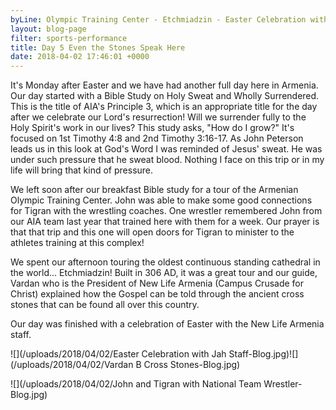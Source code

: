 ```yaml
---
byLine: Olympic Training Center - Etchmiadzin - Easter Celebration with Ministry Staff
layout: blog-page
filter: sports-performance
title: Day 5 Even the Stones Speak Here
date: 2018-04-02 17:46:01 +0000
---
```

It's Monday after Easter and we have had another full day here in Armenia. Our day started with a Bible Study on Holy Sweat and Wholly Surrendered. This is the title of AIA's Principle 3, which is an appropriate title for the day after we celebrate our Lord's resurrection! Will we surrender fully to the Holy Spirit's work in our lives? This study asks, "How do I grow?" It's focused on 1st Timothy 4:8 and 2nd Timothy 3:16-17. As John Peterson leads us in this look at God's Word I was reminded of Jesus' sweat. He was under such pressure that he sweat blood. Nothing I face on this trip or in my life will bring that kind of pressure. 

We left soon after our breakfast Bible study for a tour of the Armenian Olympic Training Center. John was able to make some good connections for Tigran with the wrestling coaches. One wrestler remembered John from our AIA team last year that trained here with them for a week. Our prayer is that that trip and this one will open doors for Tigran to minister to the athletes training at this complex! 

We spent our afternoon touring the oldest continuous standing cathedral in the world... Etchmiadzin! Built in 306 AD, it was a great tour and our guide, Vardan who is the President of New Life Armenia (Campus Crusade for Christ) explained how the Gospel can be told through the ancient cross stones that can be found all over this country. 

Our day was finished with a celebration of Easter with the New Life Armenia staff. 

![](/uploads/2018/04/02/Easter Celebration with Jah Staff-Blog.jpg)![](/uploads/2018/04/02/Vardan B Cross Stones-Blog.jpg)

![](/uploads/2018/04/02/John and Tigran with National Team Wrestler-Blog.jpg)